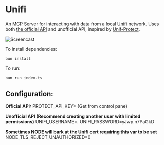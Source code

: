 # Unifi
An [MCP](https://modelcontextprotocol.io/introduction) Server for interacting with data from a local [Unifi](https://ui.com) network.
Uses both [the official API](https://help.ui.com/hc/en-us/articles/30076656117655-Getting-Started-with-the-Official-UniFi-API) and unofficial API, inspired by [Unif-Protect](https://github.com/hjdhjd/unifi-protect).

![Screencast](http://share.yoadrian.co/Screen-Capture-2025-05-13-12-08-30/Screen-Capture-2025-05-13-12-08-30.gif)

To install dependencies:

```bash
bun install
```

To run:

```bash
bun run index.ts
```

## Configuration:

**Official API:**
PROTECT_API_KEY= {Get from control pane}

**Unofficial API (Recommend creating another user with limited permissions)**
UNIFI_USERNAME=.
UNIFI_PASSWORD=yJwp.n7PaGkD

**Sometimes NODE will bark at the Unifi cert requiring this var to be set**
NODE_TLS_REJECT_UNAUTHORIZED=0
